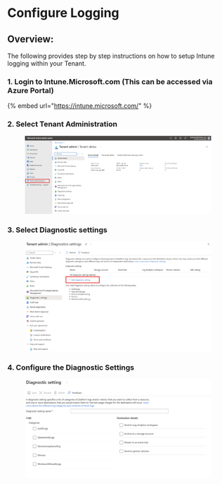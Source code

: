 # Configure Logging

## Overview:

The following provides step by step instructions on how to setup Intune logging within your Tenant.&#x20;

### 1. Login to Intune.Microsoft.com (This can be accessed via Azure Portal)

{% embed url="https://intune.microsoft.com/" %}

### **2. Select Tenant Administration**

<figure><img src="../.gitbook/assets/image (7).png" alt=""><figcaption></figcaption></figure>

### **3. Select Diagnostic settings**

<figure><img src="../.gitbook/assets/image (5).png" alt=""><figcaption></figcaption></figure>

### 4. Configure the Diagnostic Settings

<figure><img src="../.gitbook/assets/image (6).png" alt=""><figcaption></figcaption></figure>
